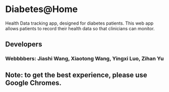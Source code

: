# Diabetes@Home

Health Data tracking app, designed for diabetes patients. This web app allows patients to record their health data so that clinicians can monitor.

## Developers
### Webbbbers: Jiashi Wang, Xiaotong Wang, Yingxi Luo, Zihan Yu

## Note: to get the best experience, please use Google Chromes.
